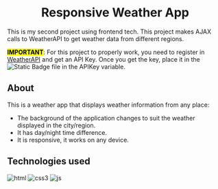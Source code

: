 
<h1 align="center">Responsive Weather App</h1>
This is my second project using frontend tech. This project makes AJAX calls to WeatherAPI to get weather data from different regions.

<mark>**IMPORTANT**</mark>: For this project to properly work, you need to register in <a href="https://www.weatherapi.com/" target="_blank">WeatherAPI</a> and get an API Key. Once you get the key, place it in the <img alt="Static Badge" src="https://img.shields.io/badge/script.js-%23ff0"> file in the APIKey variable.

## About
This is a weather app that displays weather information from any place:
* The background of the application changes to suit the weather displayed in the city/region.
* It has day/night time difference.
* It is responsive, it works on any device.

## Technologies used
![html](https://github.com/acevedoseba97/weather-app/assets/117867239/1afef04c-c634-46ba-bd1f-0cb788118f54)
![css3](https://github.com/acevedoseba97/weather-app/assets/117867239/d78a11df-a991-47ad-9b59-faa8fe5c80e7)
![js](https://github.com/acevedoseba97/weather-app/assets/117867239/9d969151-7b56-4177-83cf-cbed7534b1af)

